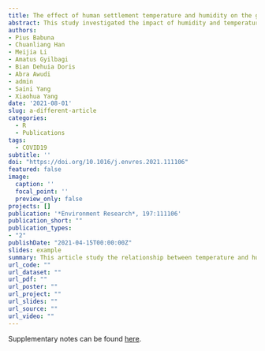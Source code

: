 ```yaml
---
title: The effect of human settlement temperature and humidity on the growth rules of infected and recovered cases of COVID-19
abstract: This study investigated the impact of humidity and temperature on the spread of COVID-19 (SARS-CoV-2) by statistically comparing modelled pandemic dynamics (daily infection and recovery cases) with daily temperature and humidity of three climate zones (Mainland China, South America, and Africa) from January to August 2020. We modelled the pandemic growth using a simple logistic function to derive information on the viral infection and describe the growth of infected and recovered cases. The results indicate that the infected and recovered cases of the first wave were controlled in China and managed in both South America and Africa. There is a negative correlation between both humidity (r = − 0.21; p = 0.27) and temperature (r = −0.22; p = 0.24) with spread of the virus. Though this study did not fully encompass socio-cultural factors, we recognise that local government responses, general health policies, population density, and transportation could also affect the spread of the virus. The pandemic can be managed better in the second wave if stricter safety protocols are implemented. We urge various units to collaborate strongly and call on countries to adhere to stronger safety protocols in the second wave.
authors: 
- Pius Babuna 
- Chuanliang Han
- Meijia Li 
- Amatus Gyilbagi 
- Bian Dehuia Doris 
- Abra Awudi 
- admin
- Saini Yang 
- Xiaohua Yang
date: '2021-08-01'
slug: a-different-article
categories:
  - R
  - Publications
tags:
  - COVID19
subtitle: ''
doi: "https://doi.org/10.1016/j.envres.2021.111106"
featured: false
image:
  caption: ''
  focal_point: ''
  preview_only: false
projects: []
publication: '*Environment Research*, 197:111106'
publication_short: ""
publication_types:
- "2"
publishDate: "2021-04-15T00:00:00Z"
slides: example
summary: This article study the relationship between temperature and humidity on the spread of COVID-19.
url_code: ""
url_dataset: ""
url_pdf: ""
url_poster: ""
url_project: ""
url_slides: "" 
url_source: ""
url_video: ""
---
```


Supplementary notes can be found [here](https://doi.org/10.1016/j.envres.2021.111106).

